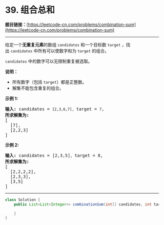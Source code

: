 # 39. 组合总和

**题目链接：**[https://leetcode-cn.com/problems/combination-sum](https://leetcode-cn.com/problems/combination-sum)

---

<div class="content__1Y2H">
 <div class="notranslate">
  <p>给定一个<strong>无重复元素</strong>的数组&nbsp;<code>candidates</code>&nbsp;和一个目标数&nbsp;<code>target</code>&nbsp;，找出&nbsp;<code>candidates</code>&nbsp;中所有可以使数字和为&nbsp;<code>target</code>&nbsp;的组合。</p> 
  <p><code>candidates</code>&nbsp;中的数字可以无限制重复被选取。</p> 
  <p><strong>说明：</strong></p> 
  <ul> 
   <li>所有数字（包括&nbsp;<code>target</code>）都是正整数。</li> 
   <li>解集不能包含重复的组合。&nbsp;</li> 
  </ul> 
  <p><strong>示例&nbsp;1:</strong></p> 
  <pre class="language-text"><strong>输入:</strong> candidates = <code>[2,3,6,7], </code>target = <code>7</code>,
<strong>所求解集为:</strong>
[
  [7],
  [2,2,3]
]
</pre> 
  <p><strong>示例&nbsp;2:</strong></p> 
  <pre class="language-text"><strong>输入:</strong> candidates = [2,3,5]<code>, </code>target = 8,
<strong>所求解集为:</strong>
[
&nbsp; [2,2,2,2],
&nbsp; [2,3,3],
&nbsp; [3,5]
]</pre> 
 </div>
</div>

---

```java
class Solution {
    public List<List<Integer>> combinationSum(int[] candidates, int target) {
        
    }
}
```